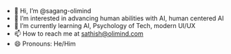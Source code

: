 - 👋 Hi, I’m @sagang-olimind
- 👀 I’m interested in advancing human abilities with AI, human centered AI
- 🌱 I’m currently learning AI, Psychology of Tech, modern UI/UX
- 📫 How to reach me at sathish@olimind.com
- 😄 Pronouns: He/Him

<!---
sagang-olimind/sagang-olimind is a ✨ special ✨ repository because its `README.md` (this file) appears on your GitHub profile.
You can click the Preview link to take a look at your changes.
--->

